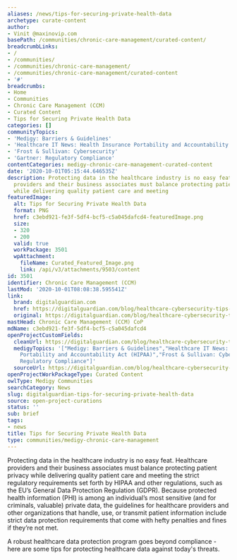 ```yaml
---
aliases: /news/tips-for-securing-private-health-data
archetype: curate-content
author:
- Vinit @maxinovip.com
basePath: /communities/chronic-care-management/curated-content/
breadcrumbLinks:
- /
- /communities/
- /communities/chronic-care-management/
- /communities/chronic-care-management/curated-content
- '#'
breadcrumbs:
- Home
- Communities
- Chronic Care Management (CCM)
- Curated Content
- Tips for Securing Private Health Data
categories: []
communityTopics:
- 'Medigy: Barriers & Guidelines'
- 'Healthcare IT News: Health Insurance Portability and Accountability Act (HIPAA)'
- 'Frost & Sullivan: Cybersecurity'
- 'Gartner: Regulatory Compliance'
contentCategories: medigy-chronic-care-management-curated-content
date: '2020-10-01T05:15:44.646535Z'
description: Protecting data in the healthcare industry is no easy feat. Healthcare
  providers and their business associates must balance protecting patient privacy
  while delivering quality patient care and meeting
featuredImage:
  alt: Tips for Securing Private Health Data
  format: PNG
  href: c3ebd921-fe3f-5df4-bcf5-c5a045dafcd4-featuredImage.png
  size:
  - 320
  - 200
  valid: true
  workPackage: 3501
  wpAttachment:
    fileName: Curated_Featured_Image.png
    link: /api/v3/attachments/9503/content
id: 3501
identifier: Chronic Care Management (CCM)
lastMod: '2020-10-01T08:08:38.595541Z'
link:
  brand: digitalguardian.com
  href: https://digitalguardian.com/blog/healthcare-cybersecurity-tips-securing-private-health-data
  original: https://digitalguardian.com/blog/healthcare-cybersecurity-tips-securing-private-health-data
mastHead: Chronic Care Management (CCM) CoP
mdName: c3ebd921-fe3f-5df4-bcf5-c5a045dafcd4
openProjectCustomFields:
  cleanUrl: https://digitalguardian.com/blog/healthcare-cybersecurity-tips-securing-private-health-data
  medigyTopics: '["Medigy: Barriers & Guidelines","Healthcare IT News: Health Insurance
    Portability and Accountability Act (HIPAA)","Frost & Sullivan: Cybersecurity","Gartner:
    Regulatory Compliance"]'
  sourceUrl: https://digitalguardian.com/blog/healthcare-cybersecurity-tips-securing-private-health-data
openProjectWorkPackageType: Curated Content
owlType: Medigy Communities
searchCategory: News
slug: digitalguardian-tips-for-securing-private-health-data
source: open-project-curations
status: ''
sub: brief
tags:
- news
title: Tips for Securing Private Health Data
type: communities/medigy-chronic-care-management
---
```


<p>Protecting data in the healthcare industry is no easy feat. Healthcare providers and their business associates must balance protecting patient privacy while delivering quality patient care and meeting the strict regulatory requirements set forth by&nbsp;HIPAA&nbsp;and other regulations, such as the EU’s&nbsp;General Data Protection Regulation (GDPR). Because protected health information (PHI) is among an individual’s most sensitive (and for criminals, valuable) private data, the guidelines for healthcare providers and other organizations that handle, use, or transmit patient information include strict data protection requirements that come with hefty penalties and fines if they’re not met.</p><p>A robust healthcare data protection program goes beyond compliance - here are some tips for protecting healthcare data against today's threats.</p>